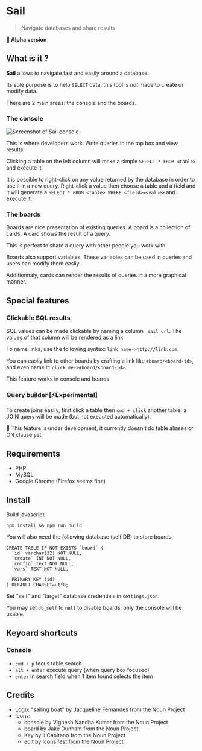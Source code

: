 # Sail

> Navigate databases and share results

**🚧 Alpha version**

## What is it ?

**Sail** allows to navigate fast and easily around a database.

Its sole purpose is to help `SELECT` data, this tool is _not_ made to create or modify data.

There are 2 main areas: the console and the boards.

### The console

![Screenshot of Sail console](http://lipsumarium.com/images-Sail/console.png)

This is where developers work. Write queries in the top box and view results.

Clicking a table on the left column will make a simple `SELECT * FROM <table>` and execute it.

It is possible to right-click on any value returned by the database in order to use it in a new query. 
Right-click a value then choose a table and a field and it will generate a `SELECT * FROM <table> WHERE <field>=<value>` and execute it.


### The boards

Boards are nice presentation of existing queries. A board is a collection of cards. A card shows the result of a query.

This is perfect to share a query with other people you work with.

Boards also support variables. These variables can be used in queries and users can modify them easily.

Additionnaly, cards can render the results of queries in a more graphical manner.

## Special features

### Clickable SQL results
SQL values can be made clickable by naming a column `_sail_url`. 
The values of that column will be rendered as a link.

To name links, use the following syntax: `link_name->http://link.com`.

You can easily link to other boards by crafting a link like `#board/<board-id>`, and even name it: `click_me->#board/<board-id>`.

This feature works in console and boards.

### Query builder [⚡Experimental]
To create joins easily, first click a table then `cmd + click` another table: a JOIN query will be made (but not executed automatically).

🚧 This feature is under development, it currently doesn't do table aliases or ON clause yet.


## Requirements
* PHP
* MySQL
* Google Chrome (Firefox seems fine)

## Install

Build javascript:

`npm install && npm run build`

You will also need the following database (self DB) to store boards:

```
CREATE TABLE IF NOT EXISTS `board` (
  `id` varchar(32) NOT NULL,
  `crdate` INT NOT NULL,
  `config` text NOT NULL,
  `vars` TEXT NOT NULL,

  PRIMARY KEY (id)
) DEFAULT CHARSET=utf8;
```

Set "self" and "target" database credentials in `settings.json`.

You may set `db_self` to `null` to disable boards; only the console will be usable.


## Keyoard shortcuts

### Console

* `cmd + p` focus table search
* `alt + enter` execute query (when query box focused)
* `enter` in search field when 1 item found selects the item


## Credits
* Logo: "sailing boat" by Jacqueline Fernandes from the Noun Project
* Icons:
  * console by Vignesh Nandha Kumar from the Noun Project
  * board by Jake Dunham from the Noun Project
  * Key by il Capitano from the Noun Project
  * edit by Icons fest from the Noun Project

